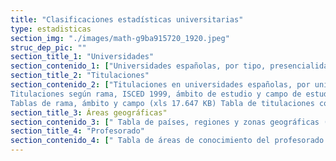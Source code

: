 ```yaml
---
title: "Clasificaciones estadísticas universitarias"
type: estadisticas
section_img: "./images/math-g9ba915720_1920.jpeg"
struc_dep_pic: ""
section_title_1: "Universidades"
section_contenido_1: ["Universidades españolas, por tipo, presencialidad y ubicación. 2020 (xls 20.917 KB).  Centros / Unidades impartiendo titulaciones, por ubicación, modalidad y tipo. 2020 (xls 136.64 KB)"]
section_title_2: "Titulaciones"
section_contenido_2: ["Titulaciones en universidades españolas, por unidad/centro, presencialidad e idioma extranjero. 2020 (xls 735.945 KB) Titulaciones según rama, ISCED 2013, ámbito de estudio y campo de estudio. 2020 (xls 1.249 MB)
Titulaciones según rama, ISCED 1999, ámbito de estudio y campo de estudio. 2013 (xls 894.67 KB)
Tablas de rama, ámbito y campo (xls 17.647 KB) Tabla de titulaciones con cambio de rama/ámbito (xls 40.116 KB)"]
section_title_3: Áreas geográficas"
section_contenido_3: [" Tabla de países, regiones y zonas geográficas (xls 104.819 KB)"]
section_title_4: "Profesorado"
section_contenido_4: [" Tabla de áreas de conocimiento del profesorado (xls 16.417 KB)"]
---
```

  